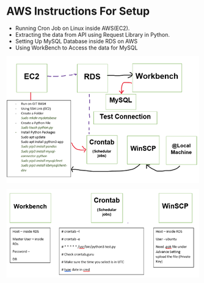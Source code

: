 # AWS Instructions For Setup 
 - Running Cron Job on Linux inside AWS(EC2).
 - Extracting the data from API using Request Library in Python.
 - Setting Up MySQL Database inside RDS on AWS
 - Using WorkBench to Access the data for MySQL 

![MAP VIEW ](Images/AWS.PNG)

![ ](Images/AWS%20Setting.PNG)
